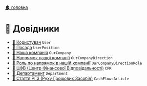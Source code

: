 ﻿[🏠 головна](../README.MD)
#  📘 Довідники

- [📘 Користувач](./User.md) `User`
- [📘 Посада](./UserPosition.md) `UserPosition`
- [📘 Наша компанія](./OurCompany.md) `OurCompany`
- [📘 Напрямок нашої компанії](./OurCompanyDirection.md) `OurCompanyDirection`
- [📘 Роль по напрямок в нашій компанії](./OurCompanyDirectionRole.md) `OurCompanyDirectionRole`
- [📘 ЦФВ (Центр Фінансової Відповідальності)](./CFR.md) `CFR`
- [📘 Департамент](./Department.md) `Department`
- [📘 Стаття РГЗ (Руху Грошових Засобів)](./CashFlowsArticle.md) `CashFlowsArticle`